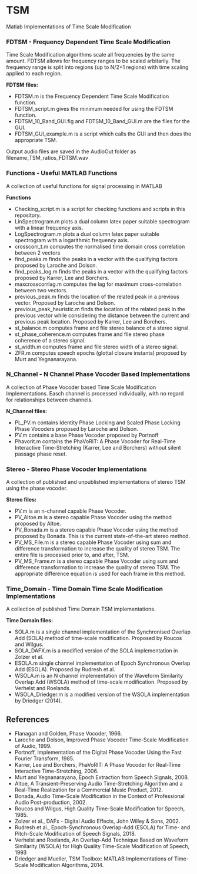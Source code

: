 # TSM
Matlab Implementations of Time Scale Modification

### FDTSM - Frequency Dependent Time Scale Modification
Time Scale Modification algorithms scale all frequencies by the same amount.  FDTSM allows for frequency ranges to be scaled arbitarily.  The frequency range is split into regions (up to N/2+1 regions) with time scaling applied to each region.

**FDTSM files:**
  - FDTSM.m is the Frequency Dependent Time Scale Modification function.
  - FDTSM_script.m gives the minimum needed for using the FDTSM function.
  - FDTSM_10_Band_GUI.fig and FDTSM_10_Band_GUI.m are the files for the GUI.
  - FDTSM_GUI_example.m is a script which calls the GUI and then does the appropriate TSM.

  Output audio files are saved in the AudioOut folder as filename_TSM_ratios_FDTSM.wav

### Functions - Useful MATLAB Functions
A collection of useful functions for signal processing in MATLAB

**Functions**
  - Checking_script.m is a script for checking functions and scripts in this repository.
  - LinSpectrogram.m plots a dual column latex paper suitable spectrogram with a linear frequency axis.
  - LogSpectrogram.m plots a dual column latex paper suitable spectrogram with a logarithmic frequency axis.
  - crosscorr_t.m computes the normalised time domain cross correlation between 2 vectors
  - find_peaks.m finds the peaks in a vector with the qualifying factors proposed by Laroche and Dolson.
  - find_peaks_log.m finds the peaks in a vector with the qualifying factors proposed by Karrer, Lee and Borchers.
  - maxcrosscorrlag.m computes the lag for maximum cross-correlation between two vectors.
  - previous_peak.m finds the location of the related peak in a previous vector. Proposed by Laroche and Dolson.
  - previous_peak_heuristic.m finds the location of the related peak in the previous vector while considering the distance between the current and previous peak location. Proposed by Karrer, Lee and Borchers.
  - st_balance.m computes frame and file stereo balance of a stereo signal.
  - st_phase_coherence.m computes frame and file stereo phase coherence of a stereo signal.
  - st_width.m computes frame and file stereo width of a stereo signal.
  - ZFR.m computes speech epochs (glottal closure instants) proposed by Murt and Yegnanarayana.

### N_Channel - N Channel Phase Vocoder Based Implementations  
A collection of Phase Vocoder based Time Scale Modification Implementations.  Easch channel is processed individually, with no regard for relationships between channels.

**N_Channel files:**
  - PL_PV.m contains Identity Phase Locking and Scaled Phase Locking Phase Vocoders proposed by Laroche and Dolson.
  - PV.m contains a base Phase Vocoder proposed by Portnoff
  - Phavorit.m contains the PhaVoRIT: A Phase Vocoder for Real-Time Interactive Time-Stretching (Karrer, Lee and Borchers) without silent passage phase reset.

### Stereo - Stereo Phase Vocoder Implementations
A collection of published and unpublished implementations of stereo TSM using the phase vocoder.

**Stereo files:**
  - PV.m is an n-channel capable Phase Vocoder.
  - PV_Altoe.m is a stereo capable Phase Vocoder using the method proposed by Altoe.
  - PV_Bonada.m is a stereo capable Phase Vocoder using the method proposed by Bonada.  This is the current state-of-the-art stereo method.
  - PV_MS_File.m is a stereo capable Phase Vocoder using sum and difference transformation to increase the quality of stereo TSM.  The entire file is processed prior to, and after, TSM.
  - PV_MS_Frame.m is a stereo capable Phase Vocoder using sum and difference transformation to increase the quality of stereo TSM.  The appropriate difference equation is used for each frame in this method.

### Time_Domain - Time Domain Time Scale Modification Implementations
A collection of published Time Domain TSM implementations.

**Time Domain files:**
  - SOLA.m is a single channel implementation of the Synchronised Overlap Add (SOLA) method of time-scale modification. Proposed by Roucos and Wilgus.
  - SOLA_DAFX.m is a modified version of the SOLA implementation in Zolzer et al.
  - ESOLA.m single channel implementation of Epoch Synchronous Overlap Add (ESOLA). Proposed by Rudresh et al.
  - WSOLA.m is an N channel implementation of the Waveform Similarity Overlap Add (WSOLA) method of time-scale modification.  Proposed by Verhelst and Roelands.
  - WSOLA_Driedger.m is a modified version of the WSOLA implementation by Driedger (2014).
  
## References
- Flanagan and Golden, Phase Vocoder, 1966.
- Laroche and Dolson, Improved Phase Vocoder Time-Scale Modification of Audio, 1999.
- Portnoff, Implementation of the Digital Phase Vocoder Using the Fast Fourier Transform, 1985.
- Karrer, Lee and Borchers, PhaVoRIT: A Phase Vocoder for Real-Time Interactive Time-Stretching, 2006.
- Murt and Yegnanarayana, Epoch Extraction from Speech Signals, 2008.
- Altoe, A Transient-Preserving Audio Time-Stretching Algorithm and a Real-Time Realization for a Commercial Music Product, 2012.
- Bonada, Audio Time-Scale Modification in the Context of Professional Audio Post-production, 2002.
- Roucos and Wilgus, High Quality Time-Scale Modification for Speech, 1985.
- Zolzer et al., DAFx - Digital Audio Effects, John Willey & Sons, 2002.
- Rudresh et al., Epoch-Synchronous Overlap-Add (ESOLA) for Time- and Pitch-Scale Modification of Speech Signals, 2018.
- Verhelst and Roelands, An Overlap-Add Technique Based on Waveform Similarity (WSOLA) for High Quality Time-Scale Modification of Speech, 1993
- Driedger and Mueller, TSM Toolbox: MATLAB Implementations of Time-Scale Modification Algorithms, 2014.
